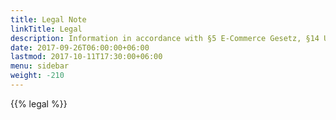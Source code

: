 ```yaml
---
title: Legal Note
linkTitle: Legal
description: Information in accordance with §5 E-Commerce Gesetz, §14 Unternehmensgesetzbuch, §63 Gewerbeordnung as well as §25 Mediengesetz.
date: 2017-09-26T06:00:00+06:00
lastmod: 2017-10-11T17:30:00+06:00
menu: sidebar
weight: -210
---
```


{{% legal %}}
